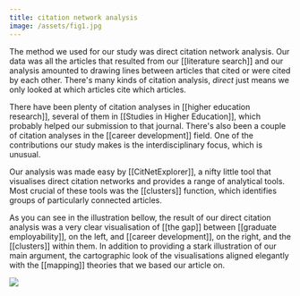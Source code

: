 ```yaml
---
title: citation network analysis
image: /assets/fig1.jpg
---
```


The method we used for our study was direct citation network analysis. Our data was all the articles that resulted from our [[literature search]] and our analysis amounted to drawing lines between articles that cited or were cited by each other. There's many kinds of citation analysis, *direct* just means we only looked at which articles cite which articles. 

There have been plenty of citation analyses in [[higher education research]], several of them in [[Studies in Higher Education]], which probably helped our submission to that journal. There's also been a couple of citation analyses in the [[career development]] field. One of the contributions our study makes is the interdisciplinary focus, which is unusual. 

Our analysis was made easy by [[CitNetExplorer]], a nifty little tool that visualises direct citation networks and provides a range of analytical tools. Most crucial of these tools was the [[clusters]] function, which identifies groups of particularly connected articles. 

As you can see in the illustration bellow, the result of our direct citation analysis was a very clear visualisation of [[the gap]] between [[graduate employability]], on the left, and [[career development]], on the right, and the [[clusters]] within them. In addition to providing a stark illustration of our main argument, the cartographic look of the visualisations aligned elegantly with the [[mapping]] theories that we based our article on. 

![]({{page.image}})



